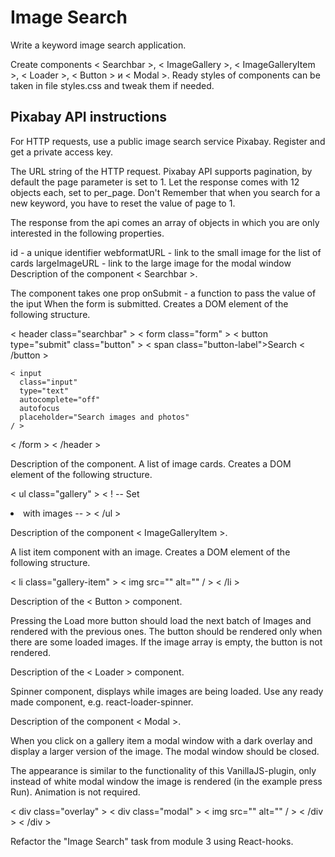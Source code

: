 # Image Search

Write a keyword image search application. 

Create components < Searchbar >, < ImageGallery >, < ImageGalleryItem >, < Loader >, < Button > и < Modal >. Ready styles of components can be taken in file styles.css and tweak them if needed.

## Pixabay API instructions

For HTTP requests, use a public image search service Pixabay. Register and get a private access key.

The URL string of the HTTP request.
Pixabay API supports pagination, by default the page parameter is set to 1. Let the response comes with 12 objects each, set to per_page. Don't Remember that when you search for a new keyword, you have to reset the value of page to 1.

The response from the api comes an array of objects in which you are only interested in the following properties.

id - a unique identifier
webformatURL - link to the small image for the list of cards
largeImageURL - link to the large image for the modal window
Description of the component < Searchbar >. 

The component takes one prop onSubmit - a function to pass the value of the iput When the form is submitted. Creates a DOM element of the following structure.

< header class="searchbar" >
  < form class="form" >
    < button type="submit" class="button" >
      < span class="button-label">Search</span >
    < /button >

    < input
      class="input"
      type="text"
      autocomplete="off"
      autofocus
      placeholder="Search images and photos"
    / >
  < /form >
< /header >

Description of the <ImageGallery> component. 
A list of image cards. Creates a DOM element of the following structure.

< ul class="gallery" >
  < ! -- Set <li >
  with images -- >
< /ul >

Description of the component < ImageGalleryItem >. 

A list item component with an image. Creates a DOM element of the following structure.

< li class="gallery-item" >
  < img src="" alt="" / >
< /li >

Description of the < Button > component. 

Pressing the Load more button should load the next batch of Images and rendered with the previous ones. The button should be rendered only when there are some loaded images. If the image array is empty, the button is not rendered.

Description of the < Loader > component. 

Spinner component, displays while images are being loaded. Use any ready made component, e.g. react-loader-spinner.

Description of the component < Modal >.​

When you click on a gallery item a modal window with a dark overlay and display a larger version of the image. The modal window should be closed.

The appearance is similar to the functionality of this VanillaJS-plugin, only instead of white modal window the image is rendered (in the example press Run). Animation is not required.

< div class="overlay" >
  < div class="modal" >
    < img src="" alt="" / >
  < /div >
< /div >

Refactor the "Image Search" task from module 3 using React-hooks.
